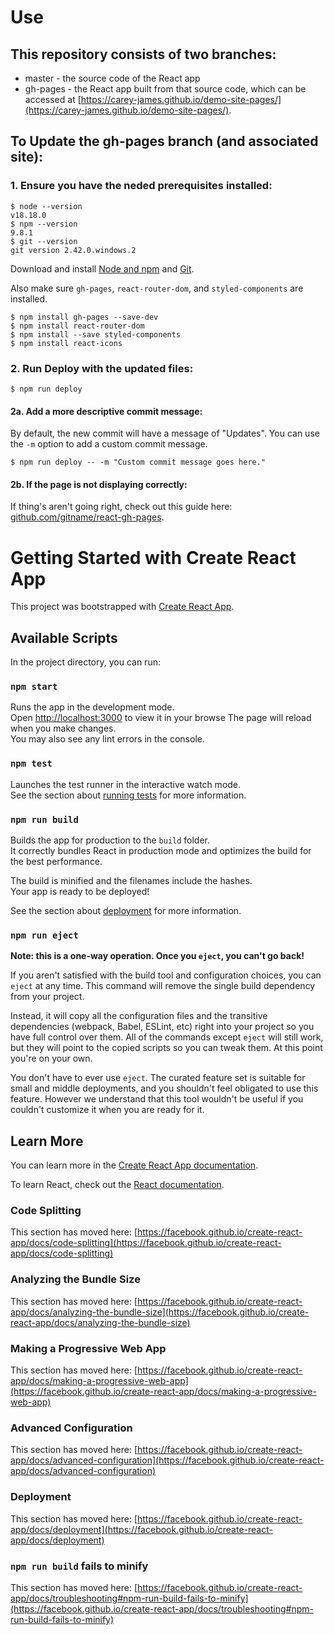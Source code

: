 # Use

## This repository consists of two branches:
* master - the source code of the React app
* gh-pages - the React app built from that source code, which can be accessed at [https://carey-james.github.io/demo-site-pages/](https://carey-james.github.io/demo-site-pages/).

## To Update the gh-pages branch (and associated site):

### 1. Ensure you have the neded prerequisites installed:

```shell
$ node --version
v18.18.0
$ npm --version
9.8.1
$ git --version
git version 2.42.0.windows.2
```
Download and install [Node and npm](https://nodejs.org/en/download) and [Git](https://git-scm.com/book/en/v2/Getting-Started-Installing-Git).

Also make sure `gh-pages`, `react-router-dom`, and `styled-components` are installed.

```shell
$ npm install gh-pages --save-dev
$ npm install react-router-dom
$ npm install --save styled-components
$ npm install react-icons
``` 

### 2. Run Deploy with the updated files:

```shell
$ npm run deploy
```

#### 2a. Add a more descriptive commit message:

By default, the new commit will have a message of "Updates". You can use the `-m` option to add a custom commit message. 

```shell
$ npm run deploy -- -m "Custom commit message goes here."
```

#### 2b. If the page is not displaying correctly:

If thing's aren't going right, check out this guide here: [github.com/gitname/react-gh-pages](https://github.com/gitname/react-gh-pages).


# Getting Started with Create React App

This project was bootstrapped with [Create React App](https://github.com/facebook/create-react-app).

## Available Scripts

In the project directory, you can run:

### `npm start`

Runs the app in the development mode.\
Open [http://localhost:3000](http://localhost:3000) to view it in your browse
The page will reload when you make changes.\
You may also see any lint errors in the console.

### `npm test`

Launches the test runner in the interactive watch mode.\
See the section about [running tests](https://facebook.github.io/create-react-app/docs/running-tests) for more information.

### `npm run build`

Builds the app for production to the `build` folder.\
It correctly bundles React in production mode and optimizes the build for the best performance.

The build is minified and the filenames include the hashes.\
Your app is ready to be deployed!

See the section about [deployment](https://facebook.github.io/create-react-app/docs/deployment) for more information.

### `npm run eject`

**Note: this is a one-way operation. Once you `eject`, you can't go back!**

If you aren't satisfied with the build tool and configuration choices, you can `eject` at any time. This command will remove the single build dependency from your project.

Instead, it will copy all the configuration files and the transitive dependencies (webpack, Babel, ESLint, etc) right into your project so you have full control over them. All of the commands except `eject` will still work, but they will point to the copied scripts so you can tweak them. At this point you're on your own.

You don't have to ever use `eject`. The curated feature set is suitable for small and middle deployments, and you shouldn't feel obligated to use this feature. However we understand that this tool wouldn't be useful if you couldn't customize it when you are ready for it.

## Learn More

You can learn more in the [Create React App documentation](https://facebook.github.io/create-react-app/docs/getting-started).

To learn React, check out the [React documentation](https://reactjs.org/).

### Code Splitting

This section has moved here: [https://facebook.github.io/create-react-app/docs/code-splitting](https://facebook.github.io/create-react-app/docs/code-splitting)

### Analyzing the Bundle Size

This section has moved here: [https://facebook.github.io/create-react-app/docs/analyzing-the-bundle-size](https://facebook.github.io/create-react-app/docs/analyzing-the-bundle-size)

### Making a Progressive Web App

This section has moved here: [https://facebook.github.io/create-react-app/docs/making-a-progressive-web-app](https://facebook.github.io/create-react-app/docs/making-a-progressive-web-app)

### Advanced Configuration

This section has moved here: [https://facebook.github.io/create-react-app/docs/advanced-configuration](https://facebook.github.io/create-react-app/docs/advanced-configuration)

### Deployment

This section has moved here: [https://facebook.github.io/create-react-app/docs/deployment](https://facebook.github.io/create-react-app/docs/deployment)

### `npm run build` fails to minify

This section has moved here: [https://facebook.github.io/create-react-app/docs/troubleshooting#npm-run-build-fails-to-minify](https://facebook.github.io/create-react-app/docs/troubleshooting#npm-run-build-fails-to-minify)
